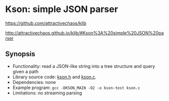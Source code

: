 # Kson: simple JSON parser

https://github.com/attractivechaos/klib

http://attractivechaos.github.io/klib/#Kson%3A%20simple%20JSON%20parser

## Synopsis

- Functionality: read a JSON-like string into a tree structure and query given a path
- Library source code: [kson.h](https://github.com/attractivechaos/klib/blob/master/kson.h) and [kson.c](https://github.com/attractivechaos/klib/blob/master/kson.c).
- Dependencies: none
- Example program: `gcc -DKSON_MAIN -O2 -o kson-test kson.c`
- Limitations: no streaming parsing

